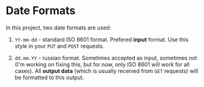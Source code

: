# Date Formats

In this project, two date formats are used:

1. `YY-mm-dd` - standard ISO 8601 format. Prefered **input** format. Use this style in your `PUT` and `POST` requests.

2. `dd.mm.YY` - russian format. Sometimes accepted as input, sometimes not (I'm working on fixing this, but for now, only ISO 8601 will work for all cases). All **output data** (which is usually received from `GET` requests) will be formatted to this output.
